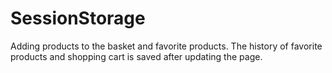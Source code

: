 # SessionStorage
Adding products to the basket and favorite products.
The history of favorite products and shopping cart is saved after updating the page.
